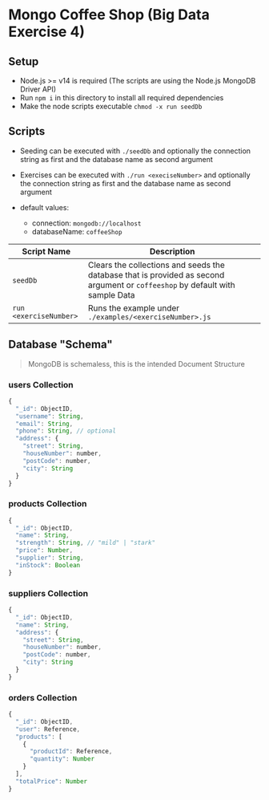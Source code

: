 # Mongo Coffee Shop (Big Data Exercise 4)

## Setup

- Node.js >= v14 is required (The scripts are using the Node.js MongoDB Driver API)
- Run `npm i` in this directory to install all required dependencies
- Make the node scripts executable `chmod -x run seedDb`

## Scripts

- Seeding can be executed with `./seedDb` and optionally the connection string as first and the database name as second argument
- Exercises can be executed with `./run <execiseNumber>` and optionally the connection string as first and the database name as second argument

- default values:
  - connection: `mongodb://localhost`
  - databaseName: `coffeeShop`

| Script Name            | Description                                                                                                                   |
| ---------------------- | ----------------------------------------------------------------------------------------------------------------------------- |
| `seedDb`               | Clears the collections and seeds the database that is provided as second argument or `coffeeshop` by default with sample Data |
| `run <exerciseNumber>` | Runs the example under `./examples/<exerciseNumber>.js`                                                                       |

## Database "Schema"

> MongoDB is schemaless, this is the intended Document Structure

### users Collection

```js
{
  "_id": ObjectID,
  "username": String,
  "email": String,
  "phone": String, // optional
  "address": {
    "street": String,
    "houseNumber": number,
    "postCode": number,
    "city": String
  }
}
```

### products Collection

```js
{
  "_id": ObjectID,
  "name": String,
  "strength": String, // "mild" | "stark"
  "price": Number,
  "supplier": String,
  "inStock": Boolean
}
```

### suppliers Collection

```js
{
  "_id": ObjectID,
  "name": String,
  "address": {
    "street": String,
    "houseNumber": number,
    "postCode": number,
    "city": String
  }
}
```

### orders Collection

```js
{
  "_id": ObjectID,
  "user": Reference,
  "products": [
    {
      "productId": Reference,
      "quantity": Number
    }
  ],
  "totalPrice": Number
}
```

